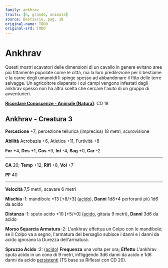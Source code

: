 ```yaml
---
family: ankhrav
traits: [n, grande, animale]
source: Bestiario, pag. 18
original-name: TODO
original-srd: TODO
---
```


# Ankhrav

Questi mostri scavatori delle dimensioni di un cavallo in genere evitano aree
più fittamente popolate come le città, ma la loro predilezione per il bestiame e
la carne degli umanoidi li spinge spesso ad abbandonare il fitto delle terre
selvagge. Un agricoltore disperato i cui campi vengono infestati dagli ankhrav
spesso non ha altra scelta che cercare l'aiuto di un gruppo di avventurieri.

**[Ricordare Conoscenze - Animale (Natura)](/azioni/ricordare-conoscenze)**: CD
18

## Ankhrav - Creatura 3

**Percezione** +7; percezione tellurica (imprecisa) 18 metri, scurovisione

**Abilità** Acrobazia +6, Atletica +11, Furtività +8

**For** +4, **Des** +1, **Cos** +3, **Int** -4, **Sag** +0, **Car** -2

---

**CA** 20; **Temp** +12, **Rifl** +8, **Vol** +7

**PF** 40

---

**Velocità** 7,5 metri, scavare 6 metri

**Mischia** :1: mandibole +13 \[+8/+3] ([acido](/tratti/acido)), **Danni** 1d8+4
perforanti più 1d6 da acido

**Distanza** :1: sputo acido +10 \[+5/+0] ([acido](/tratti/acido), gittata 9
metri), **Danni** 3d6 da acido

**Morso Squarcia Armatura** :2: L'ankhrav effettua un Colpo con le mandibole; se
il Colpo va a segno, l'armatura del bersaglio subisce i danni e i danni da acido
ignorano la Durezza dell'armatura.

**Spruzzo Acido** :2: ([acido](/tratti/acido)) **Frequenza** una volta per ora;
**Effetto** L'ankhrav sputa acido in un cono di 9 metri, infliggendo 3d6 danni
da acido e 1d6 danni da acido [persistenti](/condizioni/danno-persistente) (TS
base su Riflessi con CD 20).
